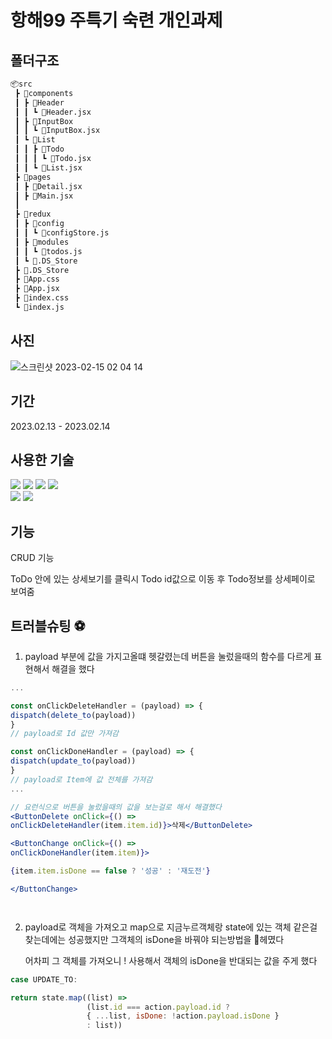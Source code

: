 # 항해99 주특기 숙련 개인과제 


## 폴더구조 
```txt
📦src  
 ┣ 📂components  
 ┃ ┣ 📂Header  
 ┃ ┃ ┗ 📜Header.jsx  
 ┃ ┣ 📂InputBox  
 ┃ ┃ ┗ 📜InputBox.jsx  
 ┃ ┗ 📂List  
 ┃ ┃ ┣ 📂Todo  
 ┃ ┃ ┃ ┗ 📜Todo.jsx  
 ┃ ┃ ┗ 📜List.jsx  
 ┣ 📂pages  
 ┃ ┣ 📜Detail.jsx  
 ┃ ┣ 📜Main.jsx  
 ┃ 
 ┣ 📂redux  
 ┃ ┣ 📂config  
 ┃ ┃ ┗ 📜configStore.js  
 ┃ ┣ 📂modules  
 ┃ ┃ ┗ 📜todos.js  
 ┃ ┗ 📜.DS_Store  
 ┣ 📜.DS_Store  
 ┣ 📜App.css  
 ┣ 📜App.jsx  
 ┣ 📜index.css  
 ┗ 📜index.js
```

## 사진 

![스크린샷 2023-02-15 02 04 14](https://user-images.githubusercontent.com/95469708/218806914-0559b5d2-6a4c-4657-a0f8-c1807795cd05.png)


## 기간
2023.02.13  - 2023.02.14 

## 사용한 기술 



[![](https://img.shields.io/badge/Gir-F05032?style=for-the-badge&logo=Git&logoColor=white)](<![](https://img.shields.io/badge/Gir-F05032?style=for-the-badge&logo=Git&logoColor=white)>)
 ![](https://img.shields.io/badge/GitHub-181717?style=for-the-badge&logo=GitHub&logoColor=white)
![](https://img.shields.io/badge/JavaScript-F7DF1E?style=for-the-badge&logo=JavaScript&logoColor=white)
![](https://img.shields.io/badge/React-61DAFB?style=for-the-badge&logo=React&logoColor=white)  
  ![](https://img.shields.io/badge/Redux-764ABC?style=for-the-badge&logo=Redux&logoColor=white)
![](https://img.shields.io/badge/styledcomponents-DB7093?style=for-the-badge&logo=styledcomponents&logoColor=white)

## 기능 


CRUD 기능 

ToDo 안에 있는 상세보기를 클릭시 
Todo id값으로 이동 후 Todo정보를 상세페이로 보여줌 

## 트러블슈팅 ⚽️

1. payload 부분에 값을 가지고올떄 헷갈렸는데 버튼을 눌렀을때의 함수를 다르게 
표현해서 해결을 했다 

```jsx 
...  

const onClickDeleteHandler = (payload) => {
dispatch(delete_to(payload))
} 
// payload로 Id 값만 가져감 

const onClickDoneHandler = (payload) => {
dispatch(update_to(payload))
}
// payload로 Item에 값 전체를 가져감 
...

// 요런식으로 버튼을 눌렀을때의 값을 보는걸로 해서 해결했다 
<ButtonDelete onClick={() => 
onClickDeleteHandler(item.item.id)}>삭제</ButtonDelete>

<ButtonChange onClick={() =>
onClickDoneHandler(item.item)}>

{item.item.isDone == false ? '성공' : '재도전'}

</ButtonChange>




```


2. payload로 객체을 가져오고 map으로 지금누르객체랑 state에 있는 객체
	같은걸 찾는데에는 성공했지만 그객체의 isDone을 바꿔야 되는방법을 헤몄다

	어차피  그 객체를 가져오니 ! 사용해서 객체의 isDone을 반대되는 값을 주게 했다 

```jsx 
case UPDATE_TO:

return state.map((list) => 
				 (list.id === action.payload.id ? 
				 { ...list, isDone: !action.payload.isDone } 
				 : list))
```
